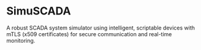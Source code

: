 # SimuSCADA
A robust SCADA system simulator using intelligent, scriptable devices with mTLS (x509 certificates) for secure communication and real-time monitoring.
